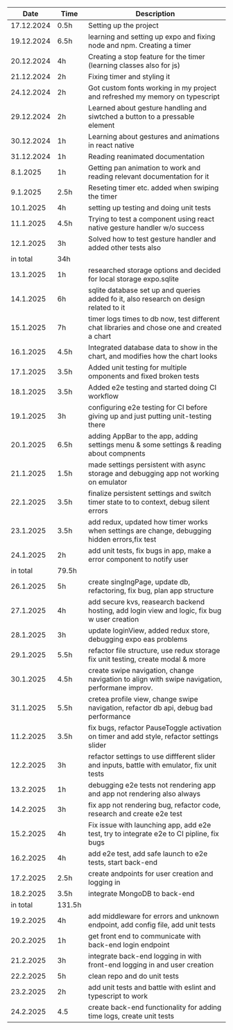 | Date       | Time   | Description                                                                                   |
| ---------- | ------ | --------------------------------------------------------------------------------------------- |
| 17.12.2024 | 0.5h   | Setting up the project                                                                        |
| 19.12.2024 | 6.5h   | learning and setting up expo and fixing node and npm. Creating a timer                        |
| 20.12.2024 | 4h     | Creating a stop feature for the timer (learning classes also for js)                          |
| 21.12.2024 | 2h     | Fixing timer and styling it                                                                   |
| 24.12.2024 | 2h     | Got custom fonts working in my project and refreshed my memory on typescript                  |
| 29.12.2024 | 2h     | Learned about gesture handling and siwtched a button to a pressable element                   |
| 30.12.2024 | 1h     | Learning about gestures and animations in react native                                        |
| 31.12.2024 | 1h     | Reading reanimated documentation                                                              |
| 8.1.2025   | 1h     | Getting pan animation to work and reading relevant documentation for it                       |
| 9.1.2025   | 2.5h   | Reseting timer etc. added when swiping the timer                                              |
| 10.1.2025  | 4h     | setting up testing and doing unit tests                                                       |
| 11.1.2025  | 4.5h   | Trying to test a component using react native gesture handler w/o success                     |
| 12.1.2025  | 3h     | Solved how to test gesture handler and added other tests also                                 |
| in total   | 34h    |                                                                                               |
| 13.1.2025  | 1h     | researched storage options and decided for local storage expo.sqlite                          |
| 14.1.2025  | 6h     | sqlite database set up and queries added fo it, also research on design related to it         |
| 15.1.2025  | 7h     | timer logs times to db now, test different chat libraries and chose one and created a chart   |
| 16.1.2025  | 4.5h   | Integrated database data to show in the chart, and modifies how the chart looks               |
| 17.1.2025  | 3.5h   | Added unit testing for multiple omponents and fixed broken tests                              |
| 18.1.2025  | 3.5h   | Added e2e testing and started doing CI workflow                                               |
| 19.1.2025  | 3h     | configuring e2e testing for CI before giving up and just putting unit-testing there           |
| 20.1.2025  | 6.5h   | adding AppBar to the app, adding settings menu & some settings & reading about compnents      |
| 21.1.2025  | 1.5h   | made settings persistent with async storage and debugging app not working on emulator         |
| 22.1.2025  | 3.5h   | finalize persistent settings and switch timer state to to context, debug silent errors        |
| 23.1.2025  | 3.5h   | add redux, updated how timer works when settings are change, debugging hidden errors,fix test |
| 24.1.2025  | 2h     | add unit tests, fix bugs in app, make a error component to notify user                        |
| in total   | 79.5h  |                                                                                               |
| 26.1.2025  | 5h     | create singIngPage, update db, refactoring, fix bug, plan app structure                       |
| 27.1.2025  | 4h     | add secure kvs, reasearch backend hosting, add login view and logic, fix bug w user creation  |
| 28.1.2025  | 3h     | update loginView, added redux store, debugging expo eas problems                              |
| 29.1.2025  | 5.5h   | refactor file structure, use redux storage fix unit testing, create modal & more              |
| 30.1.2025  | 4.5h   | create swipe navigation, change navigation to align with swipe navigation, performane improv. |
| 31.1.2025  | 5.5h   | cretea profile view, change swipe navigation, refactor db api, debug bad performance          |
| 11.2.2025  | 3.5h   | fix bugs, refactor PauseToggle activation on timer and add style, refactor settings slider    |
| 12.2.2025  | 3h     | refactor settings to use diffferent slider and inputs, battle with emulator, fix unit tests   |
| 13.2.2025  | 1h     | debugging e2e tests not rendering app and app not rendering also always                       |
| 14.2.2025  | 3h     | fix app not rendering bug, refactor code, research and create e2e test                        |
| 15.2.2025  | 4h     | Fix issue with launching app, add e2e test, try to integrate e2e to CI pipline, fix bugs      |
| 16.2.2025  | 4h     | add e2e test, add safe launch to e2e tests, start back-end                                    |
| 17.2.2025  | 2.5h   | create andpoints for user creation and logging in                                             |
| 18.2.2025  | 3.5h   | integrate MongoDB to back-end                                                                 |
| in total   | 131.5h |                                                                                               |
| 19.2.2025  | 4h     | add middleware for errors and unknown endpoint, add config file, add unit tests               |
| 20.2.2025  | 1h     | get front end to communicate with back-end login endpoint                                     |
| 21.2.2025  | 3h     | integrate back-end logging in with front-end logging in and user creation                     |
| 22.2.2025  | 5h     | clean repo and do unit tests                                                                  |
| 23.2.2025  | 2h     | add unit tests and battle with eslint and typescript to work                                  |
| 24.2.2025  | 4.5    | create back-end functionality for adding time logs, create unit tests                         |
